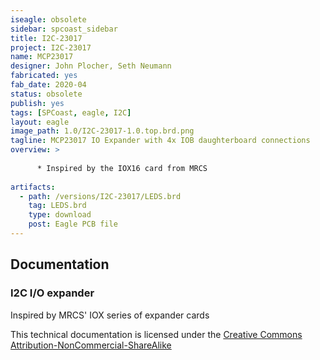 ```yaml
---
iseagle: obsolete
sidebar: spcoast_sidebar
title: I2C-23017
project: I2C-23017
name: MCP23017
designer: John Plocher, Seth Neumann
fabricated: yes
fab_date: 2020-04
status: obsolete
publish: yes
tags: [SPCoast, eagle, I2C]
layout: eagle
image_path: 1.0/I2C-23017-1.0.top.brd.png
tagline: MCP23017 IO Expander with 4x IOB daughterboard connections
overview: >
    
      * Inspired by the IOX16 card from MRCS
    
artifacts:
  - path: /versions/I2C-23017/LEDS.brd
    tag: LEDS.brd
    type: download
    post: Eagle PCB file
---
```


## Documentation

### I2C I/O expander

Inspired by MRCS' IOX series of expander cards


This technical documentation is licensed under the [Creative Commons Attribution-NonCommercial-ShareAlike](https://creativecommons.org/licenses/by-nc-sa/3.0/)

